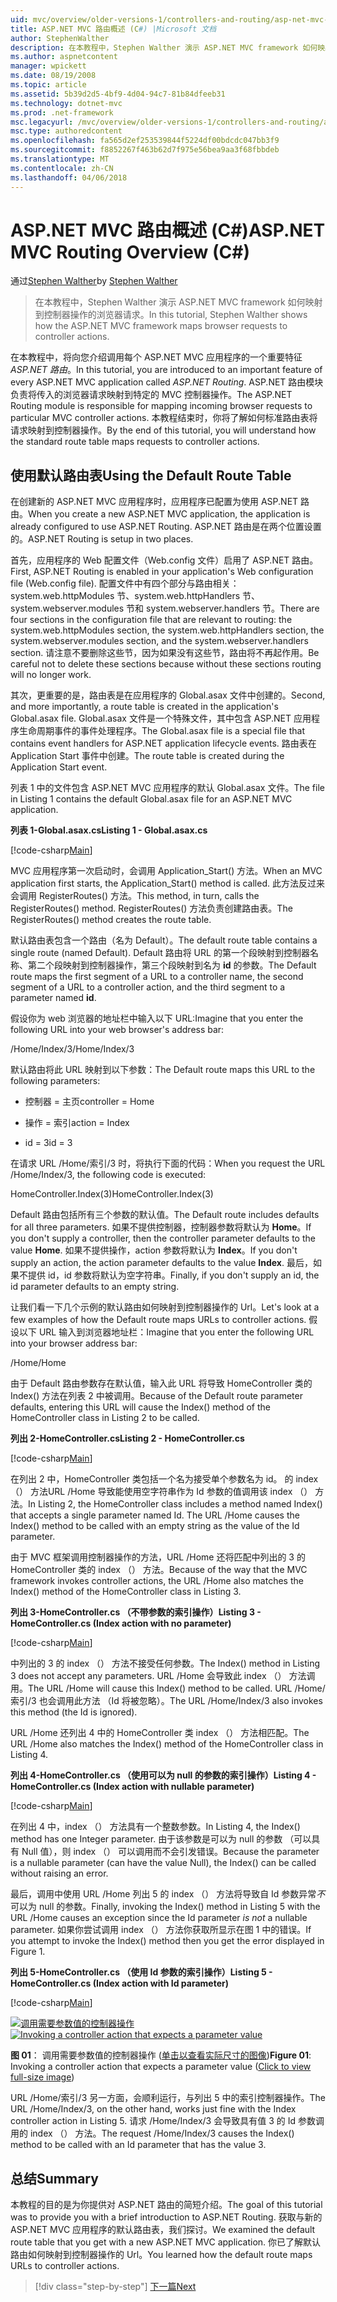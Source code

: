 ```yaml
---
uid: mvc/overview/older-versions-1/controllers-and-routing/asp-net-mvc-routing-overview-cs
title: ASP.NET MVC 路由概述 (C#) |Microsoft 文档
author: StephenWalther
description: 在本教程中，Stephen Walther 演示 ASP.NET MVC framework 如何映射到控制器操作的浏览器请求。
ms.author: aspnetcontent
manager: wpickett
ms.date: 08/19/2008
ms.topic: article
ms.assetid: 5b39d2d5-4bf9-4d04-94c7-81b84dfeeb31
ms.technology: dotnet-mvc
ms.prod: .net-framework
msc.legacyurl: /mvc/overview/older-versions-1/controllers-and-routing/asp-net-mvc-routing-overview-cs
msc.type: authoredcontent
ms.openlocfilehash: fa565d2ef253539844f5224df00bdcdc047bb3f9
ms.sourcegitcommit: f8852267f463b62d7f975e56bea9aa3f68fbbdeb
ms.translationtype: MT
ms.contentlocale: zh-CN
ms.lasthandoff: 04/06/2018
---
```

<a name="aspnet-mvc-routing-overview-c"></a><span data-ttu-id="30d1a-103">ASP.NET MVC 路由概述 (C#)</span><span class="sxs-lookup"><span data-stu-id="30d1a-103">ASP.NET MVC Routing Overview (C#)</span></span>
====================
<span data-ttu-id="30d1a-104">通过[Stephen Walther](https://github.com/StephenWalther)</span><span class="sxs-lookup"><span data-stu-id="30d1a-104">by [Stephen Walther](https://github.com/StephenWalther)</span></span>

> <span data-ttu-id="30d1a-105">在本教程中，Stephen Walther 演示 ASP.NET MVC framework 如何映射到控制器操作的浏览器请求。</span><span class="sxs-lookup"><span data-stu-id="30d1a-105">In this tutorial, Stephen Walther shows how the ASP.NET MVC framework maps browser requests to controller actions.</span></span>


<span data-ttu-id="30d1a-106">在本教程中，将向您介绍调用每个 ASP.NET MVC 应用程序的一个重要特征*ASP.NET 路由*。</span><span class="sxs-lookup"><span data-stu-id="30d1a-106">In this tutorial, you are introduced to an important feature of every ASP.NET MVC application called *ASP.NET Routing*.</span></span> <span data-ttu-id="30d1a-107">ASP.NET 路由模块负责将传入的浏览器请求映射到特定的 MVC 控制器操作。</span><span class="sxs-lookup"><span data-stu-id="30d1a-107">The ASP.NET Routing module is responsible for mapping incoming browser requests to particular MVC controller actions.</span></span> <span data-ttu-id="30d1a-108">本教程结束时，你将了解如何标准路由表将请求映射到控制器操作。</span><span class="sxs-lookup"><span data-stu-id="30d1a-108">By the end of this tutorial, you will understand how the standard route table maps requests to controller actions.</span></span>

## <a name="using-the-default-route-table"></a><span data-ttu-id="30d1a-109">使用默认路由表</span><span class="sxs-lookup"><span data-stu-id="30d1a-109">Using the Default Route Table</span></span>

<span data-ttu-id="30d1a-110">在创建新的 ASP.NET MVC 应用程序时，应用程序已配置为使用 ASP.NET 路由。</span><span class="sxs-lookup"><span data-stu-id="30d1a-110">When you create a new ASP.NET MVC application, the application is already configured to use ASP.NET Routing.</span></span> <span data-ttu-id="30d1a-111">ASP.NET 路由是在两个位置设置的。</span><span class="sxs-lookup"><span data-stu-id="30d1a-111">ASP.NET Routing is setup in two places.</span></span>

<span data-ttu-id="30d1a-112">首先，应用程序的 Web 配置文件（Web.config 文件）启用了 ASP.NET 路由。</span><span class="sxs-lookup"><span data-stu-id="30d1a-112">First, ASP.NET Routing is enabled in your application's Web configuration file (Web.config file).</span></span> <span data-ttu-id="30d1a-113">配置文件中有四个部分与路由相关：system.web.httpModules 节、system.web.httpHandlers 节、system.webserver.modules 节和 system.webserver.handlers 节。</span><span class="sxs-lookup"><span data-stu-id="30d1a-113">There are four sections in the configuration file that are relevant to routing: the system.web.httpModules section, the system.web.httpHandlers section, the system.webserver.modules section, and the system.webserver.handlers section.</span></span> <span data-ttu-id="30d1a-114">请注意不要删除这些节，因为如果没有这些节，路由将不再起作用。</span><span class="sxs-lookup"><span data-stu-id="30d1a-114">Be careful not to delete these sections because without these sections routing will no longer work.</span></span>

<span data-ttu-id="30d1a-115">其次，更重要的是，路由表是在应用程序的 Global.asax 文件中创建的。</span><span class="sxs-lookup"><span data-stu-id="30d1a-115">Second, and more importantly, a route table is created in the application's Global.asax file.</span></span> <span data-ttu-id="30d1a-116">Global.asax 文件是一个特殊文件，其中包含 ASP.NET 应用程序生命周期事件的事件处理程序。</span><span class="sxs-lookup"><span data-stu-id="30d1a-116">The Global.asax file is a special file that contains event handlers for ASP.NET application lifecycle events.</span></span> <span data-ttu-id="30d1a-117">路由表在 Application Start 事件中创建。</span><span class="sxs-lookup"><span data-stu-id="30d1a-117">The route table is created during the Application Start event.</span></span>

<span data-ttu-id="30d1a-118">列表 1 中的文件包含 ASP.NET MVC 应用程序的默认 Global.asax 文件。</span><span class="sxs-lookup"><span data-stu-id="30d1a-118">The file in Listing 1 contains the default Global.asax file for an ASP.NET MVC application.</span></span>

<span data-ttu-id="30d1a-119">**列表 1-Global.asax.cs**</span><span class="sxs-lookup"><span data-stu-id="30d1a-119">**Listing 1 - Global.asax.cs**</span></span>

[!code-csharp[Main](asp-net-mvc-routing-overview-cs/samples/sample1.cs)]

<span data-ttu-id="30d1a-120">MVC 应用程序第一次启动时，会调用 Application\_Start() 方法。</span><span class="sxs-lookup"><span data-stu-id="30d1a-120">When an MVC application first starts, the Application\_Start() method is called.</span></span> <span data-ttu-id="30d1a-121">此方法反过来会调用 RegisterRoutes() 方法。</span><span class="sxs-lookup"><span data-stu-id="30d1a-121">This method, in turn, calls the RegisterRoutes() method.</span></span> <span data-ttu-id="30d1a-122">RegisterRoutes() 方法负责创建路由表。</span><span class="sxs-lookup"><span data-stu-id="30d1a-122">The RegisterRoutes() method creates the route table.</span></span>

<span data-ttu-id="30d1a-123">默认路由表包含一个路由（名为 Default）。</span><span class="sxs-lookup"><span data-stu-id="30d1a-123">The default route table contains a single route (named Default).</span></span> <span data-ttu-id="30d1a-124">Default 路由将 URL 的第一个段映射到控制器名称、第二个段映射到控制器操作，第三个段映射到名为 **id** 的参数。</span><span class="sxs-lookup"><span data-stu-id="30d1a-124">The Default route maps the first segment of a URL to a controller name, the second segment of a URL to a controller action, and the third segment to a parameter named **id**.</span></span>

<span data-ttu-id="30d1a-125">假设你为 web 浏览器的地址栏中输入以下 URL:</span><span class="sxs-lookup"><span data-stu-id="30d1a-125">Imagine that you enter the following URL into your web browser's address bar:</span></span>

<span data-ttu-id="30d1a-126">/Home/Index/3</span><span class="sxs-lookup"><span data-stu-id="30d1a-126">/Home/Index/3</span></span>

<span data-ttu-id="30d1a-127">默认路由将此 URL 映射到以下参数：</span><span class="sxs-lookup"><span data-stu-id="30d1a-127">The Default route maps this URL to the following parameters:</span></span>

- <span data-ttu-id="30d1a-128">控制器 = 主页</span><span class="sxs-lookup"><span data-stu-id="30d1a-128">controller = Home</span></span>

- <span data-ttu-id="30d1a-129">操作 = 索引</span><span class="sxs-lookup"><span data-stu-id="30d1a-129">action = Index</span></span>

- <span data-ttu-id="30d1a-130">id = 3</span><span class="sxs-lookup"><span data-stu-id="30d1a-130">id = 3</span></span>

<span data-ttu-id="30d1a-131">在请求 URL /Home/索引/3 时，将执行下面的代码：</span><span class="sxs-lookup"><span data-stu-id="30d1a-131">When you request the URL /Home/Index/3, the following code is executed:</span></span>

<span data-ttu-id="30d1a-132">HomeController.Index(3)</span><span class="sxs-lookup"><span data-stu-id="30d1a-132">HomeController.Index(3)</span></span>

<span data-ttu-id="30d1a-133">Default 路由包括所有三个参数的默认值。</span><span class="sxs-lookup"><span data-stu-id="30d1a-133">The Default route includes defaults for all three parameters.</span></span> <span data-ttu-id="30d1a-134">如果不提供控制器，控制器参数将默认为 **Home**。</span><span class="sxs-lookup"><span data-stu-id="30d1a-134">If you don't supply a controller, then the controller parameter defaults to the value **Home**.</span></span> <span data-ttu-id="30d1a-135">如果不提供操作，action 参数将默认为 **Index**。</span><span class="sxs-lookup"><span data-stu-id="30d1a-135">If you don't supply an action, the action parameter defaults to the value **Index**.</span></span> <span data-ttu-id="30d1a-136">最后，如果不提供 id，id 参数将默认为空字符串。</span><span class="sxs-lookup"><span data-stu-id="30d1a-136">Finally, if you don't supply an id, the id parameter defaults to an empty string.</span></span>

<span data-ttu-id="30d1a-137">让我们看一下几个示例的默认路由如何映射到控制器操作的 Url。</span><span class="sxs-lookup"><span data-stu-id="30d1a-137">Let's look at a few examples of how the Default route maps URLs to controller actions.</span></span> <span data-ttu-id="30d1a-138">假设以下 URL 输入到浏览器地址栏：</span><span class="sxs-lookup"><span data-stu-id="30d1a-138">Imagine that you enter the following URL into your browser address bar:</span></span>

<span data-ttu-id="30d1a-139">/Home</span><span class="sxs-lookup"><span data-stu-id="30d1a-139">/Home</span></span>

<span data-ttu-id="30d1a-140">由于 Default 路由参数存在默认值，输入此 URL 将导致 HomeController 类的 Index() 方法在列表 2 中被调用。</span><span class="sxs-lookup"><span data-stu-id="30d1a-140">Because of the Default route parameter defaults, entering this URL will cause the Index() method of the HomeController class in Listing 2 to be called.</span></span>

<span data-ttu-id="30d1a-141">**列出 2-HomeController.cs**</span><span class="sxs-lookup"><span data-stu-id="30d1a-141">**Listing 2 - HomeController.cs**</span></span>

[!code-csharp[Main](asp-net-mvc-routing-overview-cs/samples/sample2.cs)]

<span data-ttu-id="30d1a-142">在列出 2 中，HomeController 类包括一个名为接受单个参数名为 id。 的 index （） 方法URL /Home 导致能使用空字符串作为 Id 参数的值调用该 index （） 方法。</span><span class="sxs-lookup"><span data-stu-id="30d1a-142">In Listing 2, the HomeController class includes a method named Index() that accepts a single parameter named Id. The URL /Home causes the Index() method to be called with an empty string as the value of the Id parameter.</span></span>

<span data-ttu-id="30d1a-143">由于 MVC 框架调用控制器操作的方法，URL /Home 还将匹配中列出的 3 的 HomeController 类的 index （） 方法。</span><span class="sxs-lookup"><span data-stu-id="30d1a-143">Because of the way that the MVC framework invokes controller actions, the URL /Home also matches the Index() method of the HomeController class in Listing 3.</span></span>

<span data-ttu-id="30d1a-144">**列出 3-HomeController.cs （不带参数的索引操作）**</span><span class="sxs-lookup"><span data-stu-id="30d1a-144">**Listing 3 - HomeController.cs (Index action with no parameter)**</span></span>

[!code-csharp[Main](asp-net-mvc-routing-overview-cs/samples/sample3.cs)]

<span data-ttu-id="30d1a-145">中列出的 3 的 index （） 方法不接受任何参数。</span><span class="sxs-lookup"><span data-stu-id="30d1a-145">The Index() method in Listing 3 does not accept any parameters.</span></span> <span data-ttu-id="30d1a-146">URL /Home 会导致此 index （） 方法调用。</span><span class="sxs-lookup"><span data-stu-id="30d1a-146">The URL /Home will cause this Index() method to be called.</span></span> <span data-ttu-id="30d1a-147">URL /Home/索引/3 也会调用此方法 （Id 将被忽略）。</span><span class="sxs-lookup"><span data-stu-id="30d1a-147">The URL /Home/Index/3 also invokes this method (the Id is ignored).</span></span>

<span data-ttu-id="30d1a-148">URL /Home 还列出 4 中的 HomeController 类 index （） 方法相匹配。</span><span class="sxs-lookup"><span data-stu-id="30d1a-148">The URL /Home also matches the Index() method of the HomeController class in Listing 4.</span></span>

<span data-ttu-id="30d1a-149">**列出 4-HomeController.cs （使用可以为 null 的参数的索引操作）**</span><span class="sxs-lookup"><span data-stu-id="30d1a-149">**Listing 4 - HomeController.cs (Index action with nullable parameter)**</span></span>

[!code-csharp[Main](asp-net-mvc-routing-overview-cs/samples/sample4.cs)]

<span data-ttu-id="30d1a-150">在列出 4 中，index （） 方法具有一个整数参数。</span><span class="sxs-lookup"><span data-stu-id="30d1a-150">In Listing 4, the Index() method has one Integer parameter.</span></span> <span data-ttu-id="30d1a-151">由于该参数是可以为 null 的参数 （可以具有 Null 值），则 index （） 可以调用而不会引发错误。</span><span class="sxs-lookup"><span data-stu-id="30d1a-151">Because the parameter is a nullable parameter (can have the value Null), the Index() can be called without raising an error.</span></span>

<span data-ttu-id="30d1a-152">最后，调用中使用 URL /Home 列出 5 的 index （） 方法将导致自 Id 参数异常*不*可以为 null 的参数。</span><span class="sxs-lookup"><span data-stu-id="30d1a-152">Finally, invoking the Index() method in Listing 5 with the URL /Home causes an exception since the Id parameter *is not* a nullable parameter.</span></span> <span data-ttu-id="30d1a-153">如果你尝试调用 index （） 方法你获取所显示在图 1 中的错误。</span><span class="sxs-lookup"><span data-stu-id="30d1a-153">If you attempt to invoke the Index() method then you get the error displayed in Figure 1.</span></span>

<span data-ttu-id="30d1a-154">**列出 5-HomeController.cs （使用 Id 参数的索引操作）**</span><span class="sxs-lookup"><span data-stu-id="30d1a-154">**Listing 5 - HomeController.cs (Index action with Id parameter)**</span></span>

[!code-csharp[Main](asp-net-mvc-routing-overview-cs/samples/sample5.cs)]


<span data-ttu-id="30d1a-155">[![调用需要参数值的控制器操作](asp-net-mvc-routing-overview-cs/_static/image1.jpg)](asp-net-mvc-routing-overview-cs/_static/image1.png)</span><span class="sxs-lookup"><span data-stu-id="30d1a-155">[![Invoking a controller action that expects a parameter value](asp-net-mvc-routing-overview-cs/_static/image1.jpg)](asp-net-mvc-routing-overview-cs/_static/image1.png)</span></span>

<span data-ttu-id="30d1a-156">**图 01**： 调用需要参数值的控制器操作 ([单击以查看实际尺寸的图像](asp-net-mvc-routing-overview-cs/_static/image2.png))</span><span class="sxs-lookup"><span data-stu-id="30d1a-156">**Figure 01**: Invoking a controller action that expects a parameter value ([Click to view full-size image](asp-net-mvc-routing-overview-cs/_static/image2.png))</span></span>


<span data-ttu-id="30d1a-157">URL /Home/索引/3 另一方面，会顺利运行，与列出 5 中的索引控制器操作。</span><span class="sxs-lookup"><span data-stu-id="30d1a-157">The URL /Home/Index/3, on the other hand, works just fine with the Index controller action in Listing 5.</span></span> <span data-ttu-id="30d1a-158">请求 /Home/Index/3 会导致具有值 3 的 Id 参数调用的 index （） 方法。</span><span class="sxs-lookup"><span data-stu-id="30d1a-158">The request /Home/Index/3 causes the Index() method to be called with an Id parameter that has the value 3.</span></span>

## <a name="summary"></a><span data-ttu-id="30d1a-159">总结</span><span class="sxs-lookup"><span data-stu-id="30d1a-159">Summary</span></span>

<span data-ttu-id="30d1a-160">本教程的目的是为你提供对 ASP.NET 路由的简短介绍。</span><span class="sxs-lookup"><span data-stu-id="30d1a-160">The goal of this tutorial was to provide you with a brief introduction to ASP.NET Routing.</span></span> <span data-ttu-id="30d1a-161">获取与新的 ASP.NET MVC 应用程序的默认路由表，我们探讨。</span><span class="sxs-lookup"><span data-stu-id="30d1a-161">We examined the default route table that you get with a new ASP.NET MVC application.</span></span> <span data-ttu-id="30d1a-162">你已了解默认路由如何映射到控制器操作的 Url。</span><span class="sxs-lookup"><span data-stu-id="30d1a-162">You learned how the default route maps URLs to controller actions.</span></span>

> [!div class="step-by-step"]
> [<span data-ttu-id="30d1a-163">下一篇</span><span class="sxs-lookup"><span data-stu-id="30d1a-163">Next</span></span>](understanding-action-filters-cs.md)
